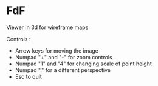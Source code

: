 # FdF
Viewer in 3d for wireframe maps

Controls :
- Arrow keys for moving the image
- Numpad "+" and "-" for zoom controls
- Numpad "1" and "4" for changing scale of point height
- Numpad "." for a different perspective
- Esc to quit
